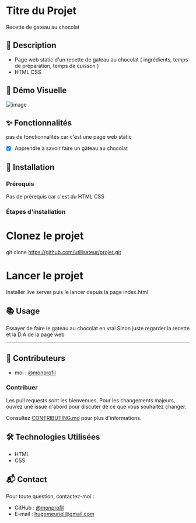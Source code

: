 # Titre du Projet
Recette de gateau au chocolat

## 📄 Description
- Page web static d'un recette de gateau au chocolat ( ingrédients, temps de préparation, temps de cuisson )
- HTML CSS

## 🎥 Démo Visuelle
![image](https://github.com/user-attachments/assets/bdbdb4a2-0747-447c-82a7-625619755bea)

## ✨ Fonctionnalités
pas de fonctionnalités car c'est une page web static

- [x] Apprendre à savoir faire un gâteau au chocolat   

## 🚀 Installation
### Prérequis
Pas de prérequis car c'est du HTML CSS

### Étapes d'installation

# Clonez le projet
git clone https://github.com/utilisateur/projet.git

# Lancer le projet 
Installer live server puis le lancer depuis la page index.html

## 📚 Usage
Essayer de faire le gateau au chocolat en vrai 
Sinon juste regarder la recette et la D.A de la page web

---

## 👥 Contributeurs

- moi : [@monprofil](https://github.com/Hug0003)  
  

### Contribuer
Les pull requests sont les bienvenues. Pour les changements majeurs, ouvrez une issue d'abord pour discuter de ce que vous souhaitez changer.  

Consultez [CONTRIBUTING.md](CONTRIBUTING.md) pour plus d'informations.

## 🛠️ Technologies Utilisées

- HTML
- CSS
  
## 📬 Contact

Pour toute question, contactez-moi :  
- GitHub : [@monprofil](https://github.com/Hug0003)  
- E-mail : hugomeuriel@gmail.com

